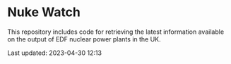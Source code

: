 # Nuke Watch

This repository includes code for retrieving the latest information available on the output of EDF nuclear power plants in the UK.

Last updated: 2023-04-30 12:13